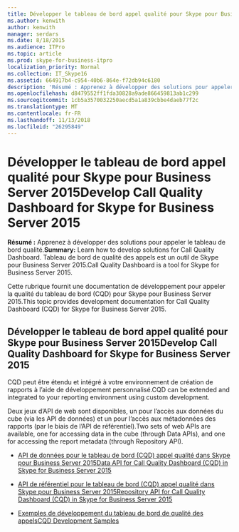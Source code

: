 ```yaml
---
title: Développer le tableau de bord appel qualité pour Skype pour Business Server 2015
ms.author: kenwith
author: kenwith
manager: serdars
ms.date: 8/18/2015
ms.audience: ITPro
ms.topic: article
ms.prod: skype-for-business-itpro
localization_priority: Normal
ms.collection: IT_Skype16
ms.assetid: 664917b4-c954-40b6-864e-f72db94c6180
description: 'Résumé : Apprenez à développer des solutions pour appeler le tableau de bord qualité. Tableau de bord de qualité des appels est un outil de Skype pour Business Server 2015.'
ms.openlocfilehash: d8479552ff1fda30828a9ade866459813ab1c299
ms.sourcegitcommit: 1cb5a3570032250aecd5a1a839cbbe4daeb77f2c
ms.translationtype: MT
ms.contentlocale: fr-FR
ms.lasthandoff: 11/13/2018
ms.locfileid: "26295849"
---
```

# <a name="develop-call-quality-dashboard-for-skype-for-business-server-2015"></a><span data-ttu-id="7789a-104">Développer le tableau de bord appel qualité pour Skype pour Business Server 2015</span><span class="sxs-lookup"><span data-stu-id="7789a-104">Develop Call Quality Dashboard for Skype for Business Server 2015</span></span>
 
<span data-ttu-id="7789a-105">**Résumé :** Apprenez à développer des solutions pour appeler le tableau de bord qualité.</span><span class="sxs-lookup"><span data-stu-id="7789a-105">**Summary:** Learn how to develop solutions for Call Quality Dashboard.</span></span> <span data-ttu-id="7789a-106">Tableau de bord de qualité des appels est un outil de Skype pour Business Server 2015.</span><span class="sxs-lookup"><span data-stu-id="7789a-106">Call Quality Dashboard is a tool for Skype for Business Server 2015.</span></span>
  
<span data-ttu-id="7789a-107">Cette rubrique fournit une documentation de développement pour appeler la qualité du tableau de bord (CQD) pour Skype pour Business Server 2015.</span><span class="sxs-lookup"><span data-stu-id="7789a-107">This topic provides development documentation for Call Quality Dashboard (CQD) for Skype for Business Server 2015.</span></span>
  
## <a name="develop-call-quality-dashboard-for-skype-for-business-server-2015"></a><span data-ttu-id="7789a-108">Développer le tableau de bord appel qualité pour Skype pour Business Server 2015</span><span class="sxs-lookup"><span data-stu-id="7789a-108">Develop Call Quality Dashboard for Skype for Business Server 2015</span></span>

<span data-ttu-id="7789a-109">CQD peut être étendu et intégré à votre environnement de création de rapports à l’aide de développement personnalisé.</span><span class="sxs-lookup"><span data-stu-id="7789a-109">CQD can be extended and integrated to your reporting environment using custom development.</span></span> 
  
<span data-ttu-id="7789a-110">Deux jeux d’API de web sont disponibles, un pour l’accès aux données du cube (via les API de données) et un pour l’accès aux métadonnées des rapports (par le biais de l’API de référentiel).</span><span class="sxs-lookup"><span data-stu-id="7789a-110">Two sets of web APIs are available, one for accessing data in the cube (through Data APIs), and one for accessing the report metadata (through Repository API).</span></span> 
  
- [<span data-ttu-id="7789a-111">API de données pour le tableau de bord (CQD) appel qualité dans Skype pour Business Server 2015</span><span class="sxs-lookup"><span data-stu-id="7789a-111">Data API for Call Quality Dashboard (CQD) in Skype for Business Server 2015</span></span>](data-api.md)
    
- [<span data-ttu-id="7789a-112">API de référentiel pour le tableau de bord (CQD) appel qualité dans Skype pour Business Server 2015</span><span class="sxs-lookup"><span data-stu-id="7789a-112">Repository API for Call Quality Dashboard (CQD) in Skype for Business Server 2015</span></span>](repository-api.md)
    
- [<span data-ttu-id="7789a-113">Exemples de développement du tableau de bord de qualité des appels</span><span class="sxs-lookup"><span data-stu-id="7789a-113">CQD Development Samples</span></span>](cqd-development-samples.md)
    

